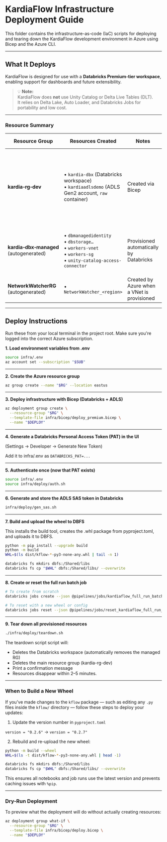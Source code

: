 # KardiaFlow Infrastructure Deployment Guide

This folder contains the infrastructure-as-code (IaC) scripts for deploying and tearing down the KardiaFlow development environment in Azure using Bicep and the Azure CLI.

---

## What It Deploys

KardiaFlow is designed for use with a **Databricks Premium-tier workspace**, enabling support for dashboards and future extensibility.

> 💡 **Note:**  
> KardiaFlow does **not** use Unity Catalog or Delta Live Tables (DLT).  
> It relies on Delta Lake, Auto Loader, and Databricks Jobs for portability and low cost.

---

### Resource Summary

| Resource Group                     | Resources Created                                                                                                                | Notes                                                                                     | Cost Guidance                                                                                                   |
|-----------------------------------|----------------------------------------------------------------------------------------------------------------------------------|-------------------------------------------------------------------------------------------|-----------------------------------------------------------------------------------------------------------------|
| **kardia‑rg‑dev**                 | • `kardia‑dbx` (Databricks workspace)<br>• `kardiaadlsdemo` (ADLS Gen2 account, `raw` container)                                 | Created via Bicep                                                                         | • Workspace control-plane is free while clusters are off<br>• Storage billed by usage (LRS hot tier) |
| **kardia‑dbx‑managed** (autogenerated) | • `dbmanagedidentity`<br>• `dbstorage…`<br>• `workers‑vnet`<br>• `workers‑sg`<br>• `unity-catalog-access-connector`             | Provisioned automatically by Databricks                                                  | • All resources are free except `dbstorage` (minimal DBFS usage)                                               |
| **NetworkWatcherRG** (autogenerated)   | • `NetworkWatcher_<region>`                                                                                                     | Created by Azure when a VNet is provisioned                                              | Free                                                                                                            |

---

## Deploy Instructions

Run these from your local terminal in the project root. Make sure you're logged into the correct Azure subscription.

**1. Load environment variables from .env**

```bash
source infra/.env
az account set --subscription "$SUB"
```

---

**2. Create the Azure resource group**

```bash
az group create --name "$RG" --location eastus
```

---

**3. Deploy infrastructure with Bicep (Databricks + ADLS)**

```bash
az deployment group create \
  --resource-group "$RG" \
  --template-file infra/bicep/deploy_premium.bicep \
  --name "$DEPLOY"
```

---

**4. Generate a Databricks Personal Access Token (PAT) in the UI**

(Settings → Developer → Generate New Token)

Add it to infra/.env as ```DATABRICKS_PAT=...```

---

**5. Authenticate once (now that PAT exists)**

```bash
source infra/.env
source infra/deploy/auth.sh
```

---

**6. Generate and store the ADLS SAS token in Databricks**

```bash
infra/deploy/gen_sas.sh
```

---

**7. Build and upload the wheel to DBFS**

This installs the build tool, creates the .whl package from pyproject.toml, and uploads it to DBFS.

```bash
python -m pip install --upgrade build
python -m build
WHL=$(ls dist/kflow-*-py3-none-any.whl | tail -n 1)

databricks fs mkdirs dbfs:/Shared/libs
databricks fs cp "$WHL" dbfs:/Shared/libs/ --overwrite
```

---

**8. Create or reset the full run batch job**

```bash
# To create from scratch
databricks jobs create --json @pipelines/jobs/kardiaflow_full_run_batch.json
```

```bash
# To reset with a new wheel or config
databricks jobs reset --json @pipelines/jobs/reset_kardiaflow_full_run_batch.json
```

---

**9. Tear down all provisioned resources**

```bash
./infra/deploy/teardown.sh
```

The teardown script script will:

- Deletes the Databricks workspace (automatically removes the managed RG)
- Deletes the main resource group (kardia-rg-dev)
- Print a confirmation message
- Resources disappear within 2–5 minutes.

---

### When to Build a New Wheel

If you've made changes to the `kflow` package — such as editing any `.py` files inside the `kflow/` directory — 
follow these steps to deploy your updates:

1. Update the version number in `pyproject.toml`

`version = "0.2.6"` → `version = "0.2.7"`

2. Rebuild and re-upload the new wheel:

```bash
python -m build --wheel
WHL=$(ls -t dist/kflow-*-py3-none-any.whl | head -1)

databricks fs mkdirs dbfs:/Shared/libs
databricks fs cp "$WHL" dbfs:/Shared/libs/ --overwrite
```

This ensures all notebooks and job runs use the latest version and prevents caching issues with `%pip`.

---

### Dry-Run Deployment

To preview what the deployment will do without actually creating resources:

```bash
az deployment group what-if \
  --resource-group "$RG" \
  --template-file infra/bicep/deploy.bicep \
  --name "$DEPLOY"
```
